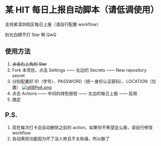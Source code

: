 # 某 HIT 每日上报自动脚本（请低调使用）  

支持某深圳校区每日上报（请自行配置 workflow）

别光白嫖不打 Star 啊 QwQ

## 使用方法

1.  ~~点击右上角的 Star~~
2.  Fork 本项目，点击 Settings —— 左边的 Secrets —— New repository secret
3.  分别配置好 ID（学号）、PASSWORD（统一身份认证密码）、LOCATION（位置）
[![g6BPeA.png](https://z3.ax1x.com/2021/05/15/g6BPeA.png)](https://imgtu.com/i/g6BPeA)
4.  点击 Actions —— 中间的绿色按钮 —— 左边的每日上报 —— 启用
5.  搞定

## P.S.

1. 现在每次打卡会自动删除之前的 action，如果你不希望这么做，请自行修改 workflow
2. 自动离校功能因为坏了没人修且不太和谐，所以删了
